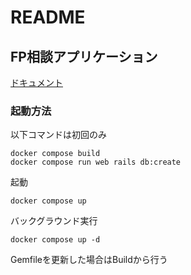 # README

## FP相談アプリケーション

[ドキュメント](./docs/)

### 起動方法

以下コマンドは初回のみ
```
docker compose build
docker compose run web rails db:create

```

起動
```
docker compose up 
```

バックグラウンド実行
```
docker compose up -d 
```

Gemfileを更新した場合はBuildから行う




